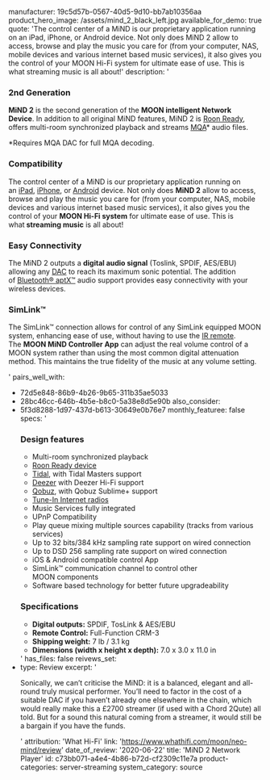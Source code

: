manufacturer: 19c5d57b-0567-40d5-9d10-bb7ab10356aa
product_hero_image: /assets/mind_2_black_left.jpg
available_for_demo: true
quote: 'The control center of a MiND is our proprietary application running on an iPad, iPhone, or Android device. Not only does MiND 2 allow to access, browse and play the music you care for (from your computer, NAS, mobile devices and various internet based music services), it also gives you the control of your MOON Hi-Fi system for ultimate ease of use. This is what streaming music is all about!'
description: '<h3>2nd Generation</h3><p><strong>MiND 2</strong>&nbsp;is the second generation of the&nbsp;<strong>MOON intelligent Network Device</strong>.&nbsp;In addition to all original MiND features, MiND 2 is&nbsp;<a href="https://roonlabs.com/index.html">Roon Ready</a>, offers multi-room synchronized playback&nbsp;and streams&nbsp;<a href="http://www.mqa.co.uk/" target="_blank" rel="noopener">MQA</a>* audio files.</p><p>*Requires MQA DAC for full MQA decoding.</p><h3>Compatibility</h3><p>The control center of a MiND is our&nbsp;proprietary application running on an&nbsp;<a href="https://itunes.apple.com/ca/app/moon-mind-controller/id1003781169#?platform=ipad">iPad</a>,&nbsp;<a href="https://itunes.apple.com/ca/app/moon-mind-controller/id1003781169#?platform=iphone">iPhone</a>, or&nbsp;<a href="https://play.google.com/store/apps/details?id=com.simaudio.mind.android&amp;hl=fr_CA">Android</a>&nbsp;device.&nbsp;Not only does&nbsp;<strong>MiND 2</strong>&nbsp;allow to access, browse&nbsp;and play the music you care for (from your computer, NAS, mobile devices and various internet based music services), it also gives you the control of your&nbsp;<strong>MOON Hi-Fi system</strong>&nbsp;for ultimate ease of use. This is what<strong>&nbsp;streaming music</strong>&nbsp;is all about!</p><h3>Easy Connectivity</h3><p>The MiND 2 outputs a&nbsp;<strong>digital audio signal</strong>&nbsp;(Toslink, SPDIF, AES/EBU) allowing any&nbsp;<a href="https://simaudio.com/en/product-category/digital-products/">DAC</a>&nbsp;to reach its maximum sonic potential.&nbsp;The addition of&nbsp;<a href="https://www.aptx.com/">Bluetooth® aptX™</a>&nbsp;audio support provides easy connectivity with your wireless devices.</p><h3>SimLink™</h3><p>The SimLink™ connection allows for control of any SimLink equipped MOON system, enhancing ease of use, without having to use the&nbsp;<a href="https://simaudio.com/en/product/crm-3-system-remote-control">IR remote</a>. The&nbsp;<strong>MOON MiND Controller App</strong>&nbsp;can adjust the real volume control of a MOON system rather than using the most common digital attenuation method. This maintains the true fidelity of the music at any volume setting.</p>'
pairs_well_with:
  - 72d5e848-86b9-4b26-9b65-311b35ae5033
  - 28bc46cc-646b-4b5e-b8c0-5a38e8d5e90b
also_consider:
  - 5f3d8288-1d97-437d-b613-30649e0b76e7
monthly_featuree: false
specs: '<h3>Design features</h3><ul><li>Multi-room synchronized playback</li><li><a href="https://roonlabs.com/partners/moon.html" target="_blank" rel="noopener">Roon Ready device</a></li><li><a href="http://tidal.com/ca">Tidal</a>, with Tidal Masters support</li><li><a href="https://deezer.com/">Deezer</a>&nbsp;with Deezer Hi-Fi support</li><li><a href="https://www.qobuz.com/gb-en/discover">Qobuz</a>, with Qobuz Sublime+ support</li><li><a href="https://tunein.com/">Tune-In Internet radios</a></li><li>Music Services fully integrated</li><li>UPnP Compatibility</li><li>Play queue mixing multiple sources capability (tracks&nbsp;from various services)</li><li>Up to 32 bits/384 kHz sampling rate support&nbsp;on wired connection</li><li>Up to DSD 256 sampling rate support on wired connection</li><li>iOS &amp; Android compatible control App</li><li>SimLink™ communication channel to control other MOON&nbsp;components</li><li>Software based technology for better future upgradeability</li></ul><h3>Specifications</h3><ul><li><b>Digital outputs:</b> SPDIF, TosLink &amp; AES/EBU</li><li><b>Remote Control:</b> Full-Function CRM-3</li><li><b>Shipping weight:</b> 7 lb / 3.1 kg</li><li><b>Dimensions (width x height x depth):</b> 7.0 x 3.0 x 11.0 in</li></ul>'
has_files: false
reivews_set:
  -
    type: Review
    excerpt: '<p>Sonically, we can’t criticise the MiND: it is a balanced, elegant and all-round truly musical performer. You’ll need to factor in the cost of a suitable DAC if you haven’t already one elsewhere in the chain, which would really make this a £2700 streamer (if used with a Chord 2Qute) all told. But for a sound this natural coming from a streamer, it would still be a bargain if you have the funds.</p>'
    attribution: 'What Hi-Fi'
    link: 'https://www.whathifi.com/moon/neo-mind/review'
    date_of_review: '2020-06-22'
title: 'MiND 2 Network Player'
id: c73bb071-a4e4-4b86-b72d-cf2309c11e7a
product-categories: server-streaming
system_category: source
